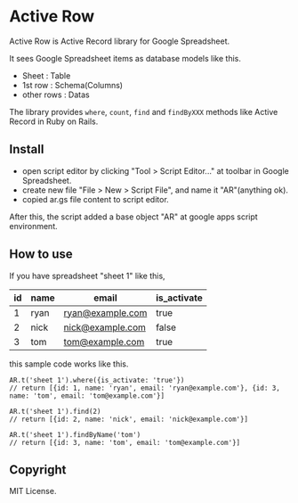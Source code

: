 # Active Row

Active Row is Active Record library for Google Spreadsheet.

It sees Google Spreadsheet items as database models like this.

* Sheet : Table
* 1st row : Schema(Columns)
* other rows : Datas

The library provides `where`, `count`, `find` and `findByXXX` methods like Active Record in Ruby on Rails.


## Install

* open script editor by clicking "Tool > Script Editor..." at toolbar in Google Spreadsheet.
* create new file "File > New > Script File", and name it  "AR"(anything ok).
* copied ar.gs file content to script editor.

After this, the script added a base object "AR" at google apps script environment.


## How to use

If you have spreadsheet "sheet 1" like this,

id | name | email | is_activate 
-- | ---- | ----- | -----------    
1 | ryan  | ryan@example.com | true
2 | nick  | nick@example.com | false
3 | tom   | tom@example.com  | true

this sample code works like this.

    AR.t('sheet 1').where({is_activate: 'true'}) 
    // return [{id: 1, name: 'ryan', email: 'ryan@example.com'}, {id: 3, name: 'tom', email: 'tom@example.com'}]
    
    AR.t('sheet 1').find(2)
    // return [{id: 2, name: 'nick', email: 'nick@example.com'}]
    
    AR.t('sheet 1').findByName('tom')
    // return [{id: 3, name: 'tom', email: 'tom@example.com'}]


## Copyright

MIT License.

